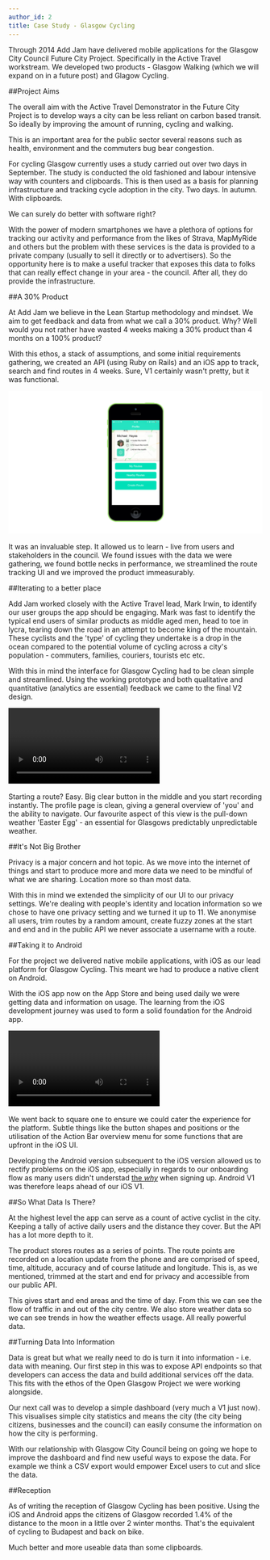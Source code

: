 ```yaml
---
author_id: 2
title: Case Study - Glasgow Cycling
---
```

Through 2014 Add Jam have delivered mobile applications for the Glasgow City Council Future City Project. Specifically in the Active Travel workstream. We developed two products - Glasgow Walking (which we will expand on in a future post) and Glagow Cycling.

##Project Aims

The overall aim with the Active Travel Demonstrator in the Future City Project is to develop ways a city can be less reliant on carbon based transit. So ideally by improving the amount of running, cycling and walking.

This is an important area for the public sector several reasons such as health, environment and the commuters bug bear congestion.

For cycling Glasgow currently uses a study carried out over two days in September. The study is conducted the old fashioned and labour intensive way with counters and clipboards. This is then used as a basis for planning infrastructure and tracking cycle adoption in the city. Two days. In autumn. With clipboards.

We can surely do better with software right?

With the power of modern smartphones we have a plethora of options for tracking our activity and performance from the likes of Strava, MapMyRide and others but the problem with these services is the data is provided to a private company (usually to sell it directly or to advertisers). So the opportunity here is to make a useful tracker that exposes this data to folks that can really effect change in your area - the council. After all, they do provide the infrastructure.

##A 30% Product

At Add Jam we believe in the Lean Startup methodology and mindset. We aim to get feedback and data from what we call a 30% product. Why? Well would you not rather have wasted 4 weeks making a 30% product than 4 months on a 100% product?

With this ethos, a stack of assumptions, and some initial requirements gathering, we created an API (using Ruby on Rails) and an iOS app to track, search and find routes in 4 weeks. Sure, V1 certainly wasn't pretty, but it was functional.

![Glasgow Cycling V1](/images/blog/cycling-app-v1.png "Glasgow Cycling V1")

It was an invaluable step. It allowed us to learn - live from users and stakeholders in the council. We found issues with the data we were gathering, we found bottle necks in performance, we streamlined the route tracking UI and we improved the product immeasurably.

##Iterating to a better place

Add Jam worked closely with the Active Travel lead, Mark Irwin, to identify our user groups the app should be engaging. Mark was fast to identify the typical end users of similar products as middle aged men, head to toe in lycra, tearing down the road in an attempt to become king of the mountain. These cyclists and the 'type' of cycling they undertake is a drop in the ocean compared to the potential volume of cycling across a city's population - commuters, families, couriers, tourists etc etc.

With this in mind the interface for Glasgow Cycling had to be clean simple and streamlined. Using the working prototype and both qualitative and quantitative (analytics are essential) feedback we came to the final V2 design.

<video autoplay loop>
  <source src="/images/blog/ios-cycling-app.mp4" type="video/mp4">
  <source src="movie.ogg" type="video/ogg">
  <img src="/images/blog/cycling-app-v2.png" title="Your browser does not support our video">
</video>

Starting a route? Easy. Big clear button in the middle and you start recording instantly. The profile page is clean, giving a general overview of 'you' and the ability to navigate. Our favourite aspect of this view is the pull-down weather 'Easter Egg' - an essential for Glasgows predictably unpredictable weather.

##It's Not Big Brother

Privacy is a major concern and hot topic. As we move into the internet of things and start to produce more and more data we need to be mindful of what we are sharing. Location more so than most data.

With this in mind we extended the simplicity of our UI to our privacy settings. We're dealing with people's identity and location information so we chose to have one privacy setting and we turned it up to 11. We anonymise all users, trim routes by a random amount, create fuzzy zones at the start and end and in the public API we never associate a username with a route.

##Taking it to Android

For the project we delivered native mobile applications, with iOS as our lead platform for Glasgow Cycling. This meant we had to produce a native client on Android.

With the iOS app now on the App Store and being used daily we were getting data and information on usage. The learning from the iOS development journey was used to form a solid foundation for the Android app.

<video autoplay loop>
  <source src="/images/blog/cycling-android.mp4" type="video/mp4">
  <source src="movie.ogg" type="video/ogg">
  <img src="/images/blog/cycling-app-android.png" title="Your browser does not support our video">
 </video>

We went back to square one to ensure we could cater the experience for the platform. Subtle things like the button shapes and positions or the utilisation of the Action Bar overview menu for some functions that are upfront in the iOS UI.

Developing the Android version subsequent to the iOS version allowed us to rectify problems on the iOS app, especially in regards to our onboarding flow as many users didn't understad [the _why_](http://rookieoven.com/2012/10/08/people-dont-buy-what-you-do-they-buy-why-you-do-it/) when signing up. Android V1 was therefore leaps ahead of our iOS V1.

##So What Data Is There?

At the highest level the app can serve as a count of active cyclist in the city. Keeping a tally of active daily users and the distance they cover. But the API has a lot more depth to it.

The product stores routes as a series of points. The route points are recorded on a location update from the phone and are comprised of speed, time, altitude, accuracy and of course latitude and longitude. This is, as we mentioned, trimmed at the start and end for privacy and accessible from our public API.

This gives start and end areas and the time of day. From this we can see the flow of traffic in and out of the city centre. We also store weather data so we can see trends in how the weather effects usage. All really powerful data.

##Turning Data Into Information

Data is great but what we really need to do is turn it into information - i.e. data with meaning. Our first step in this was to expose API endpoints so that developers can access the data and build additional services off the data. This fits with the ethos of the Open Glasgow Project we were working alongside.

Our next call was to develop a simple dashboard (very much a V1 just now). This visualises simple city statistics and means the city (the city being citizens, businesses and the council) can easily consume the information on how the city is performing.

With our relationship with Glasgow City Council being on going we hope to improve the dashboard and find new useful ways to expose the data. For example we think a CSV export would empower Excel users to cut and slice the data.

##Reception

As of writing the reception of Glasgow Cycling has been positive. Using the iOS and Android apps the citizens of Glasgow recorded 1.4% of the distance to the moon in a little over 2 winter months. That's the equivalent of cycling to Budapest and back on bike.

Much better and more useable data than some clipboards.
